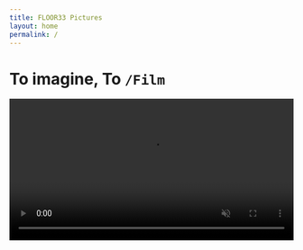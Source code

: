 ```yaml
---
title: FLOOR33 Pictures
layout: home
permalink: /
---
```


# To imagine, To `/Film`

<video markdown="0" style="width:100%;" autoplay loop muted> 
  <source src="video_480p" type="video/mp4" />
<video/>

